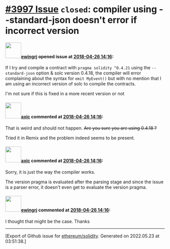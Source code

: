 # [\#3997 Issue](https://github.com/ethereum/solidity/issues/3997) `closed`: compiler using --standard-json doesn't error if incorrect version

#### <img src="https://avatars.githubusercontent.com/u/30963004?u=22451fd48a59b8815c0c623c29d0536726ebf854&v=4" width="50">[ewingrj](https://github.com/ewingrj) opened issue at [2018-04-26 14:16](https://github.com/ethereum/solidity/issues/3997):

If I try and compile a contract with `pragma solidity ^0.4.21` using the `--standard-json` option & solc version 0.4.18, the compiler will error complaining about the syntax for `emit MyEvent()` but with no mention that I am using an incorrect version of solc to compile the contracts.

I'm not sure if this is fixed in a more recent version or not

#### <img src="https://avatars.githubusercontent.com/u/20340?v=4" width="50">[axic](https://github.com/axic) commented at [2018-04-26 14:16](https://github.com/ethereum/solidity/issues/3997#issuecomment-384658172):

That is weird and should not happen. ~~Are you sure you are using 0.4.18 ?~~

Tried it in Remix and the problem indeed seems to be present.

#### <img src="https://avatars.githubusercontent.com/u/20340?v=4" width="50">[axic](https://github.com/axic) commented at [2018-04-26 14:16](https://github.com/ethereum/solidity/issues/3997#issuecomment-384660083):

Sorry, it is just the way the compiler works.

The version pragma is evaluated after the parsing stage and since the issue is a parser error, it doesn't even get to evaluate the version pragma.

#### <img src="https://avatars.githubusercontent.com/u/30963004?u=22451fd48a59b8815c0c623c29d0536726ebf854&v=4" width="50">[ewingrj](https://github.com/ewingrj) commented at [2018-04-26 14:16](https://github.com/ethereum/solidity/issues/3997#issuecomment-384667214):

I thought that might be the case. Thanks


-------------------------------------------------------------------------------



[Export of Github issue for [ethereum/solidity](https://github.com/ethereum/solidity). Generated on 2022.05.23 at 03:51:38.]
